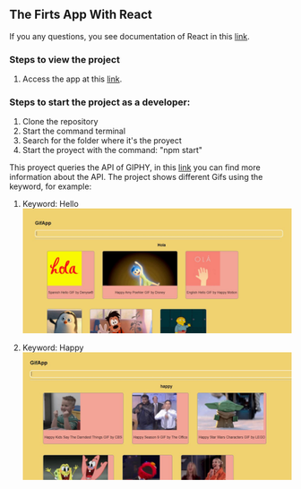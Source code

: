 ## The Firts App With React
If you any questions, you see documentation of React in this [link](https://create-react-app.dev/).

### Steps to view the project 
1. Access the app at this [link](https://elianruiz99.github.io/GifApp-react/).

### Steps to start the project as a developer:
1.  Clone the repository
2.  Start the command terminal
3.  Search for the folder where it's the proyect
4.  Start the proyect with the command: "npm start"

This proyect queries the API of GIPHY, in this [link](https://developers.giphy.com/) you can find more information about the API.
The project shows different Gifs using the keyword, for example:
1. Keyword: Hello
    ![](src/img/ExampleImg1.JPG)

2. Keyword: Happy
    ![](src/img/ExampleImg2.JPG)